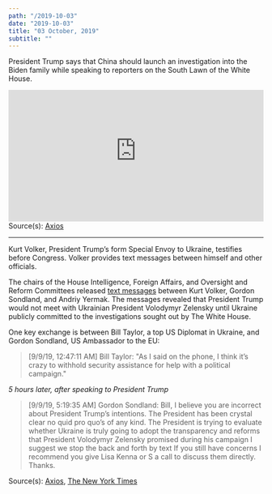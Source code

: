```yaml
---
path: "/2019-10-03"
date: "2019-10-03"
title: "03 October, 2019"
subtitle: ""
---
```


President Trump says that China should launch an investigation into the Biden family while speaking to reporters on the South Lawn of the White House.

<iframe width="100%" height="260px" src="https://www.youtube-nocookie.com/embed/h1Q67tAUiMg" frameborder="0" allow="accelerometer; autoplay; encrypted-media; gyroscope; picture-in-picture" allowfullscreen></iframe>

<span class="sources">
Source(s): <a href="https://www.axios.com/trump-china-investigate-joe-biden-f7d034bf-91ea-4ede-a879-6b86c36e719a.html" target="_blank" rel="noopener noreferrer">Axios</a>
</span>

---

Kurt Volker, President Trump’s form Special Envoy to Ukraine, testifies before Congress. Volker provides text messages between himself and other officials.

The chairs of the House Intelligence, Foreign Affairs, and Oversight and Reform Committees released <a href="https://foreignaffairs.house.gov/_cache/files/a/4/a4a91fab-99cd-4eb9-9c6c-ec1c586494b9/621801458E982E9903839ABC7404A917.chairmen-letter-on-state-departmnent-texts-10-03-19.pdf" target="_blank" rel="noopener noreferrer">text messages</a> between Kurt Volker, Gordon Sondland, and Andriy Yermak. The messages revealed that President Trump would not meet with Ukrainian President Volodymyr Zelensky until Ukraine publicly committed to the investigations sought out by The White House.

One key exchange is between Bill Taylor, a top US Diplomat in Ukraine, and Gordon Sondland, US Ambassador to the EU:

> [9/9/19, 12:47:11 AM] Bill Taylor: "As I said on the phone, I think it’s crazy to withhold security assistance for help with a political campaign."

_5 hours later, after speaking to President Trump_

> [9/9/19, 5:19:35 AM] Gordon Sondland: Bill, I believe you are incorrect about President Trump’s intentions. The President has been crystal clear no quid pro quo’s of any kind. The President is trying to evaluate whether Ukraine is truly going to adopt the transparency and reforms that President Volodymyr Zelensky promised during his campaign I suggest we stop the back and forth by text If you still have concerns I recommend you give Lisa Kenna or S a call to discuss them directly. Thanks.

<span class="sources">
Source(s): <a href="https://www.axios.com/kurt-volker-text-messages-ukraine-trump-house-democrats-5fd4d718-378f-4c0f-8d2a-b2560bd2d6d3.html" target="_blank" rel="noopener noreferrer">Axios</a>, <a href="https://www.nytimes.com/2019/10/03/us/politics/trump-ukraine.html" target="_blank" rel="noopener noreferrer">The New York Times</a>
</span>
